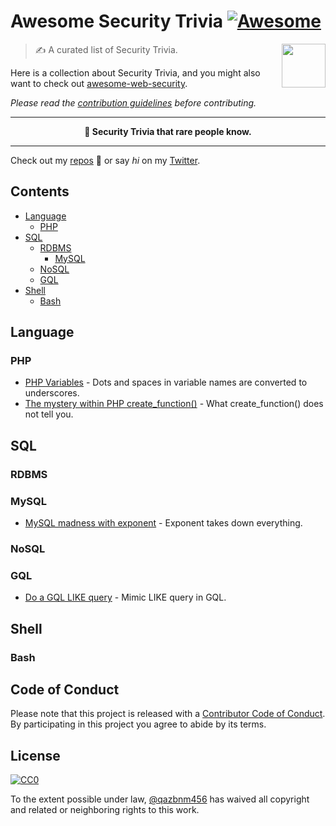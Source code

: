 # Awesome Security Trivia [![Awesome](https://cdn.rawgit.com/sindresorhus/awesome/d7305f38d29fed78fa85652e3a63e154dd8e8829/media/badge.svg)](https://github.com/sindresorhus/awesome)

<img src="https://upload.wikimedia.org/wikipedia/en/archive/2/27/20100328194043%21Trivia.png" align="right" width="70">

> ✍️ A curated list of Security Trivia.

Here is a collection about Security Trivia, and you might also want to check out [awesome-web-security](https://github.com/qazbnm456/awesome-web-security).

*Please read the [contribution guidelines](CONTRIBUTING.md) before contributing.*

---

<p align="center"><b>🌈 Security Trivia that rare people know.</b></p>

---

Check out my [repos](https://github.com/qazbnm456) 🐾 or say *hi* on my [Twitter](https://twitter.com/qazbnm456).

## Contents

- [Language](#lang)
    - [PHP](#lang-php)
- [SQL](#sql)
    - [RDBMS](#rdbms)
        - [MySQL](#rdbms-mysql)
    - [NoSQL](#nosql)
    - [GQL](#gql)
- [Shell](#shell)
    - [Bash](#shell-bash)

## Language

<a name="lang-php"></a>
### PHP

* [PHP Variables](PHP-Variables.md) - Dots and spaces in variable names are converted to underscores.
* [The mystery within PHP create_function()](The-mystery-within-PHP-create-function.md) - What create_function() does not tell you.

## SQL

### RDBMS

<a name="rdbms-mysql"></a>
### MySQL

* [MySQL madness with exponent](MySQL-madness-with-exponent.md) - Exponent takes down everything.

### NoSQL

### GQL

* [Do a GQL LIKE query](Do-a-GQL-LIKE-query.md) - Mimic LIKE query in GQL.

## Shell

<a name="shell-bash"></a>
### Bash

## Code of Conduct

Please note that this project is released with a [Contributor Code of Conduct](code-of-conduct.md). By participating in this project you agree to abide by its terms.

## License

[![CC0](http://mirrors.creativecommons.org/presskit/buttons/88x31/svg/cc-zero.svg)](https://creativecommons.org/publicdomain/zero/1.0/)

To the extent possible under law, [@qazbnm456](https://qazbnm456.github.io/) has waived all copyright and related or neighboring rights to this work.
